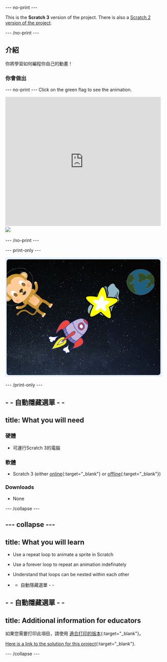 \--- no-print \---

This is the **Scratch 3** version of the project. There is also a [Scratch 2 version of the project](https://projects.raspberrypi.org/en/projects/lost-in-space-scratch2).

\--- /no-print \---

## 介紹

你將學習如何編程你自己的動畫！

### 你會做出

\--- no-print \--- Click on the green flag to see the animation.

<div class="scratch-preview">
  <iframe allowtransparency="true" width="485" height="402" src="https://scratch.mit.edu/projects/embed/276873231/?autostart=false" frameborder="0" scrolling="no"></iframe>
  <img src="images/space-final.png">
</div>

\--- /no-print \---

\--- print-only \---

![Complete project](images/showcase_static.png)

\--- /print-only \---

## - - 自動隱藏選單 - -

## title: What you will need

### 硬體

- 可運行Scratch 3的電腦

### 軟體

- Scratch 3 (either [online](http://rpf.io/scratchon){:target="_blank"} or [offline](http://rpf.io/scratchoff){:target="_blank"})

### Downloads

- None

\--- /collapse \---

## \--- collapse \---

## title: What you will learn

- Use a repeat loop to animate a sprite in Scratch
- Use a forever loop to repeat an animation indefinately
- Understand that loops can be nested within each other

- - 自動隱藏選單 - -

## - - 自動隱藏選單 - -

## title: Additional information for educators

如果您需要打印此項目，請使用 [適合打印的版本](https://projects.raspberrypi.org/en/projects/lost-in-space/print){:target="_blank"}。

[Here is a link to the solution for this project](http://rpf.io/p/en/lost-in-space-get){:target="_blank"}.

\--- /collapse \---